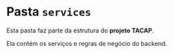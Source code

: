 # Pasta `services`

Esta pasta faz parte da estrutura do **projeto TACAP**.

Ela contém os serviços e regras de negócio do backend.
